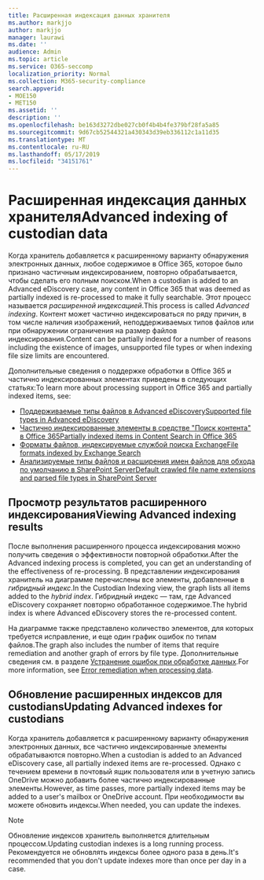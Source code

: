 ```yaml
---
title: Расширенная индексация данных хранителя
ms.author: markjjo
author: markjjo
manager: laurawi
ms.date: ''
audience: Admin
ms.topic: article
ms.service: O365-seccomp
localization_priority: Normal
ms.collection: M365-security-compliance
search.appverid:
- MOE150
- MET150
ms.assetid: ''
description: ''
ms.openlocfilehash: be163d3272dbe027cb0f4b4b4fe379bf28fa5a85
ms.sourcegitcommit: 9d67cb52544321a430343d39eb336112c1a11d35
ms.translationtype: MT
ms.contentlocale: ru-RU
ms.lasthandoff: 05/17/2019
ms.locfileid: "34151761"
---
```

# <a name="advanced-indexing-of-custodian-data"></a><span data-ttu-id="c0e0e-102">Расширенная индексация данных хранителя</span><span class="sxs-lookup"><span data-stu-id="c0e0e-102">Advanced indexing of custodian data</span></span>

<span data-ttu-id="c0e0e-103">Когда хранитель добавляется к расширенному варианту обнаружения электронных данных, любое содержимое в Office 365, которое было признано частичным индексированием, повторно обрабатывается, чтобы сделать его полным поиском.</span><span class="sxs-lookup"><span data-stu-id="c0e0e-103">When a custodian is added to an Advanced eDiscovery case, any content in Office 365 that was deemed as partially indexed is re-processed to make it fully searchable.</span></span>  <span data-ttu-id="c0e0e-104">Этот процесс называется *расширенной индексацией*.</span><span class="sxs-lookup"><span data-stu-id="c0e0e-104">This process is called *Advanced indexing*.</span></span> <span data-ttu-id="c0e0e-105">Контент может частично индексироваться по ряду причин, в том числе наличия изображений, неподдерживаемых типов файлов или при обнаружении ограничения на размер файлов индексирования.</span><span class="sxs-lookup"><span data-stu-id="c0e0e-105">Content can be partially indexed for a number of reasons including the existence of images, unsupported file types or when indexing file size limits are encountered.</span></span>

<span data-ttu-id="c0e0e-106">Дополнительные сведения о поддержке обработки в Office 365 и частично индексированных элементах приведены в следующих статьях:</span><span class="sxs-lookup"><span data-stu-id="c0e0e-106">To learn more about processing support in Office 365 and partially indexed items, see:</span></span>

- [<span data-ttu-id="c0e0e-107">Поддерживаемые типы файлов в Advanced eDiscovery</span><span class="sxs-lookup"><span data-stu-id="c0e0e-107">Supported file types in Advanced eDiscovery</span></span>](supported-filetypes-ediscovery20.md)
- [<span data-ttu-id="c0e0e-108">Частично индексированные элементы в средстве "Поиск контента" в Office 365</span><span class="sxs-lookup"><span data-stu-id="c0e0e-108">Partially indexed items in Content Search in Office 365</span></span>](https://docs.microsoft.com/en-us/office365/securitycompliance/partially-indexed-items-in-content-search)
- [<span data-ttu-id="c0e0e-109">Форматы файлов, индексируемые службой поиска Exchange</span><span class="sxs-lookup"><span data-stu-id="c0e0e-109">File formats indexed by Exchange Search</span></span>](https://docs.microsoft.com/en-us/exchange/file-formats-indexed-by-exchange-search-exchange-2013-help)
- [<span data-ttu-id="c0e0e-110">Анализируемые типы файлов и расширения имен файлов для обхода по умолчанию в SharePoint Server</span><span class="sxs-lookup"><span data-stu-id="c0e0e-110">Default crawled file name extensions and parsed file types in SharePoint Server</span></span>](https://docs.microsoft.com/en-us/SharePoint/technical-reference/default-crawled-file-name-extensions-and-parsed-file-types)

## <a name="viewing-advanced-indexing-results"></a><span data-ttu-id="c0e0e-111">Просмотр результатов расширенного индексирования</span><span class="sxs-lookup"><span data-stu-id="c0e0e-111">Viewing Advanced indexing results</span></span>

<span data-ttu-id="c0e0e-112">После выполнения расширенного процесса индексирования можно получить сведения о эффективности повторной обработки.</span><span class="sxs-lookup"><span data-stu-id="c0e0e-112">After the Advanced indexing process is completed, you can get an understanding of the effectiveness of re-processing.</span></span>  <span data-ttu-id="c0e0e-113">В представлении индексирования хранитель на диаграмме перечислены все элементы, добавленные в *гибридный индекс*.</span><span class="sxs-lookup"><span data-stu-id="c0e0e-113">In the Custodian Indexing view, the graph lists all items added to the *hybrid index*.</span></span>  <span data-ttu-id="c0e0e-114">Гибридный индекс — там, где Advanced eDiscovery сохраняет повторно обработанное содержимое.</span><span class="sxs-lookup"><span data-stu-id="c0e0e-114">The hybrid index is where Advanced eDiscovery stores the re-processed content.</span></span>

<span data-ttu-id="c0e0e-115">На диаграмме также представлено количество элементов, для которых требуется исправление, и еще один график ошибок по типам файлов.</span><span class="sxs-lookup"><span data-stu-id="c0e0e-115">The graph also includes the number of items that require remediation and another graph of errors by file type.</span></span> <span data-ttu-id="c0e0e-116">Дополнительные сведения см. в разделе [Устранение ошибок при обработке данных](error-remediation.md).</span><span class="sxs-lookup"><span data-stu-id="c0e0e-116">For more information, see [Error remediation when processing data](error-remediation.md).</span></span>

## <a name="updating-advanced-indexes-for-custodians"></a><span data-ttu-id="c0e0e-117">Обновление расширенных индексов для custodians</span><span class="sxs-lookup"><span data-stu-id="c0e0e-117">Updating Advanced indexes for custodians</span></span>

<span data-ttu-id="c0e0e-118">Когда хранитель добавляется к расширенному варианту обнаружения электронных данных, все частично индексированные элементы обрабатываются повторно.</span><span class="sxs-lookup"><span data-stu-id="c0e0e-118">When a custodian is added to an Advanced eDiscovery case, all partially indexed items are re-processed.</span></span> <span data-ttu-id="c0e0e-119">Однако с течением времени в почтовый ящик пользователя или в учетную запись OneDrive можно добавить более частично индексированные элементы.</span><span class="sxs-lookup"><span data-stu-id="c0e0e-119">However, as time passes, more partially indexed items may be added to a user's mailbox or OneDrive account.</span></span>  <span data-ttu-id="c0e0e-120">При необходимости вы можете обновить индексы.</span><span class="sxs-lookup"><span data-stu-id="c0e0e-120">When needed, you can update the indexes.</span></span>

> [!NOTE]
> <span data-ttu-id="c0e0e-121">Обновление индексов хранитель выполняется длительным процессом.</span><span class="sxs-lookup"><span data-stu-id="c0e0e-121">Updating custodian indexes is a long running process.</span></span> <span data-ttu-id="c0e0e-122">Рекомендуется не обновлять индексы более одного раза в день.</span><span class="sxs-lookup"><span data-stu-id="c0e0e-122">It's recommended that you don't update indexes more than once per day in a case.</span></span>
